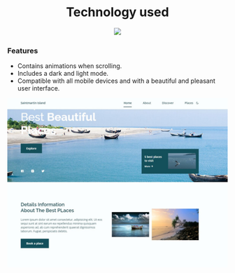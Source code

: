  <h1 align='center'><b> Technology used </b></h1>
 <p align ='center'> <img src='https://thumbs.dreamstime.com/b/html-css-js-icon-set-web-development-logo-javascript-programming-symbol-171669655.jpg' /> </p>

###  Features 

- Contains animations when scrolling.
- Includes a dark and light mode.
- Compatible with all mobile devices and with a beautiful and pleasant user interface.

![travel-website](./img/preview.jpg)
